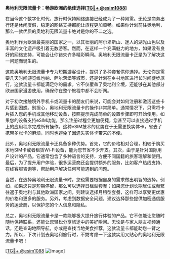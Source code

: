 **奥地利无限流量卡：畅游欧洲的绝佳选择[[TG💪+ @esim1088](https://t.me/s/esim1088)]**

在当今这个数字化时代，旅行时保持网络连接已经成为了一种刚需。无论是商务出行还是休闲度假，稳定的网络支持都能让旅程更加顺畅。如果你计划前往奥地利，那么一款优质的奥地利无限流量卡绝对是你的不二之选。

奥地利作为欧洲最美丽的国家之一，以其壮丽的阿尔卑斯山、迷人的湖光山色以及丰富的文化遗产吸引着无数游客。然而，在这样一个充满魅力的地方，如果没有良好的网络支持，可能会让你错失许多精彩瞬间。奥地利无限流量卡正是为了解决这一问题而诞生的。

这款奥地利无限流量卡专为短期游客设计，提供了多种套餐供你选择。无论你是需要几天时间游览维也纳、萨尔茨堡等城市，还是计划在乡村地区进行长时间徒步旅行，这款流量卡都能满足你的需求。它不仅覆盖了奥地利全境，还能够在其他部分欧洲国家漫游使用，确保你在整个旅程中都不会断网。

对于初次接触境外手机卡或流量卡的朋友们来说，可能会对如何注册和激活这些卡片感到困惑。别担心，奥地利无限流量卡的操作非常简单。通常情况下，只需将卡片插入您的手机或其他移动设备，按照提示完成简单的设置步骤即可开始使用。如果您的设备支持eSIM功能，那么注册过程会更加便捷，您甚至可以直接通过手机上的应用程序完成所有操作。这种eSIM技术的优势在于无需更换实体卡，省去了携带多张卡的麻烦，同时也避免了因遗失实体卡带来的不便。

此外，奥地利无限流量卡还具备多种优势。首先，它的价格相对合理，相较于购买本地SIM卡或者租赁Wi-Fi设备，能为您节省不少开支。其次，由于是针对国际用户设计的产品，它通常包含了多种语言的支持，方便不同国籍的旅客理解和使用。最后，为了提升用户体验，很多运营商还会提供额外的服务，比如客户热线支持、在线客服咨询等，帮助用户解决任何可能遇到的问题。

当然，在选择奥地利无限流量卡时，您也需要根据自身的需求做出明智的选择。例如，如果您只是短期停留，那么可以选择日租型套餐；如果您计划长期居住或频繁往返于奥地利与其他欧洲国家之间，则建议选择月租型套餐，这样可以享受更优惠的价格和更多的服务。另外，考虑到数据安全问题，建议选择那些提供加密通信服务的运营商，以保护您的个人信息和隐私。

总之，奥地利无限流量卡是一款能够极大提升旅行体验的产品。它不仅能让您随时随地保持联系，还能让您轻松分享旅途中的美好瞬间。无论是与家人朋友视频通话，还是查询地图导航，亦或是查找当地美食推荐，这款流量卡都能助您一臂之力。所以，下次计划去奥地利旅行时，不妨考虑一下这款实用又贴心的奥地利无限流量卡吧！

[[TG💪+ @esim1088](https://t.me/s/esim1088) ![Image](https://i.postimg.cc/4NQfJmqS/Snipaste-2025-05-13-00-14-12.png)]